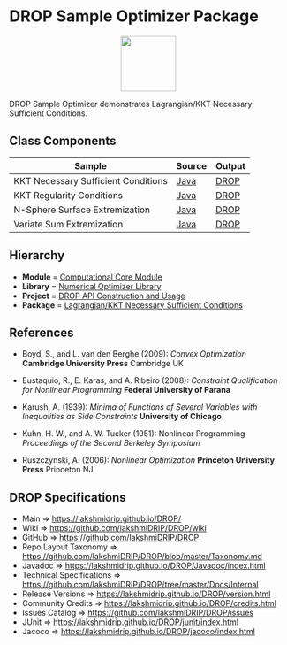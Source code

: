 # DROP Sample Optimizer Package

<p align="center"><img src="https://github.com/lakshmiDRIP/DROP/blob/master/DRIP_Logo.gif?raw=true" width="100"></p>

DROP Sample Optimizer demonstrates Lagrangian/KKT Necessary Sufficient Conditions.


## Class Components

 |     Sample     | Source | Output |
 |----------------|--------|--------|
 | KKT Necessary Sufficient Conditions | [Java](https://github.com/lakshmiDRIP/DROP/tree/master/src/main/java/org/drip/sample/optimizer/KKTNecessarySufficientConditions.java) | [DROP](https://github.com/lakshmiDRIP/DROP/blob/master/drop/org/drip/sample/optimizer/KKTNecessarySufficientConditions.drop) |
 | KKT Regularity Conditions | [Java](https://github.com/lakshmiDRIP/DROP/tree/master/src/main/java/org/drip/sample/optimizer/KKTRegularityConditions.java) | [DROP](https://github.com/lakshmiDRIP/DROP/blob/master/drop/org/drip/sample/optimizer/KKTRegularityConditions.drop) |
 | N-Sphere Surface Extremization | [Java](https://github.com/lakshmiDRIP/DROP/tree/master/src/main/java/org/drip/sample/optimizer/NSphereSurfaceExtremization.java) | [DROP](https://github.com/lakshmiDRIP/DROP/blob/master/drop/org/drip/sample/optimizer/NSphereSurfaceExtremization.drop) |
 | Variate Sum Extremization | [Java](https://github.com/lakshmiDRIP/DROP/tree/master/src/main/java/org/drip/sample/optimizer/VariateSumExtremization.java) | [DROP](https://github.com/lakshmiDRIP/DROP/blob/master/drop/org/drip/sample/optimizer/VariateSumExtremization.drop) |


## Hierarchy

 <ul>
	<li><b>Module </b> = <a href = "https://github.com/lakshmiDRIP/DROP/tree/master/ComputationalCore.md">Computational Core Module</a></li>
	<li><b>Library</b> = <a href = "https://github.com/lakshmiDRIP/DROP/tree/master/NumericalOptimizerLibrary.md">Numerical Optimizer Library</a></li>
	<li><b>Project</b> = <a href = "https://github.com/lakshmiDRIP/DROP/tree/master/src/main/java/org/drip/sample/README.md">DROP API Construction and Usage</a></li>
	<li><b>Package</b> = <a href = "https://github.com/lakshmiDRIP/DROP/tree/master/src/main/java/org/drip/sample/optimizer/README.md">Lagrangian/KKT Necessary Sufficient Conditions</a></li>
 </ul>


## References

 * Boyd, S., and L. van den Berghe (2009): <i>Convex Optimization</i> <b>Cambridge University Press</b> Cambridge UK

 * Eustaquio, R., E. Karas, and A. Ribeiro (2008): <i>Constraint Qualification for Nonlinear Programming</i> <b>Federal University of Parana</b>

 * Karush, A. (1939): <i>Minima of Functions of Several Variables with Inequalities as Side Constraints</i> <b>University of Chicago</b>

 * Kuhn, H. W., and A. W. Tucker (1951): Nonlinear Programming <i>Proceedings of the Second Berkeley Symposium</i>

 * Ruszczynski, A. (2006): <i>Nonlinear Optimization</i> <b>Princeton University Press</b> Princeton NJ


## DROP Specifications

 * Main                     => https://lakshmidrip.github.io/DROP/
 * Wiki                     => https://github.com/lakshmiDRIP/DROP/wiki
 * GitHub                   => https://github.com/lakshmiDRIP/DROP
 * Repo Layout Taxonomy     => https://github.com/lakshmiDRIP/DROP/blob/master/Taxonomy.md
 * Javadoc                  => https://lakshmidrip.github.io/DROP/Javadoc/index.html
 * Technical Specifications => https://github.com/lakshmiDRIP/DROP/tree/master/Docs/Internal
 * Release Versions         => https://lakshmidrip.github.io/DROP/version.html
 * Community Credits        => https://lakshmidrip.github.io/DROP/credits.html
 * Issues Catalog           => https://github.com/lakshmiDRIP/DROP/issues
 * JUnit                    => https://lakshmidrip.github.io/DROP/junit/index.html
 * Jacoco                   => https://lakshmidrip.github.io/DROP/jacoco/index.html
